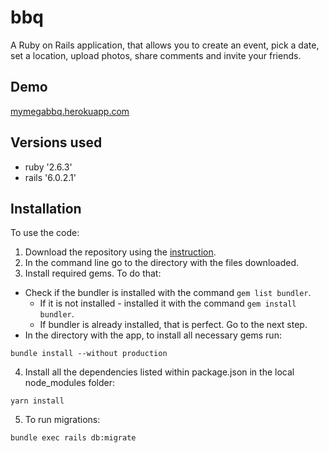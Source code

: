 # bbq

A Ruby on Rails application, that allows you to create an event, pick a date, set a location, upload photos, share comments and invite your friends.

## Demo
[mymegabbq.herokuapp.com](https://mymegabbq.herokuapp.com/)

## Versions used

* ruby '2.6.3'
* rails '6.0.2.1'

## Installation

To use the code:

1. Download the repository using the [instruction](https://help.github.com/en/github/creating-cloning-and-archiving-repositories/cloning-a-repository).
2. In the command line go to the directory with the files downloaded.
3. Install required gems. To do that:
  * Check if the bundler is installed with the command `gem list bundler`.
    * If it is not installed - installed it with the command `gem install bundler`.
    * If bundler is already installed, that is perfect. Go to the next step.
  * In the directory with the app, to install all necessary gems run:
```
bundle install --without production
```
4. Install all the dependencies listed within package.json in the local node_modules folder:
```
yarn install
```
5. To run migrations:
```
bundle exec rails db:migrate
```

